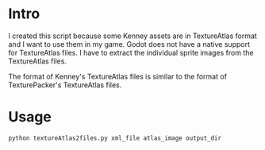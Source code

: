 # Intro
I created this script because some Kenney assets are in TextureAtlas format and I want to use them in my game. Godot does not have a native support for TextureAtlas files. I have to extract the individual sprite images from the TextureAtlas files.

The format of Kenney's TextureAtlas files is similar to the format of TexturePacker's TextureAtlas files.

# Usage
```bash
python textureAtlas2files.py xml_file atlas_image output_dir
```